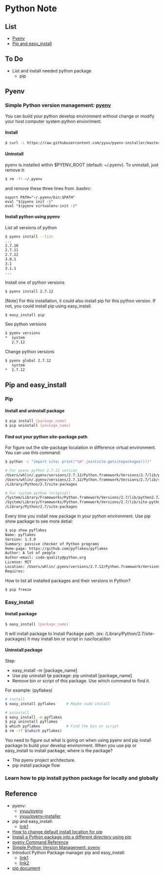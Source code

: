 # Python Note
## List
* [Pyenv](#Pyenv)
* [Pip and easy_install](#pip-easy_install)

## To Do
* List and install needed python package
    - pip

<a name="Pyenv"></a>
## Pyenv
### Simple Python version management: [pyenv]
You can build your python develop environment without change or modify your host computer system python envioriment.

#### Install
```sh
$ curl -L https://raw.githubusercontent.com/yyuu/pyenv-installer/master/bin/pyenv-installer | bash
```

#### Uninstall 
pyenv is installed within $PYENV_ROOT (default: ~/.pyenv). To uninstall, just remove it:
```sh
$ rm -fr ~/.pyenv
```
and remove these three lines from .bashrc:
```
export PATH="~/.pyenv/bin:$PATH"
eval "$(pyenv init -)"
eval "$(pyenv virtualenv-init -)"
```

#### Install python using pyenv

List all versions of python
```sh
$ pyenv install --list
...
2.7.10
2.7.11
2.7.12
3.0.1
3.1
3.1.1
...
```

Install one of python versions
```sh
$ pyenv install 2.7.12
```
[Note] For this installation, it could also install pip for this python version. If not, you could install pip using easy_install.

```sh
$ easy_install pip
```

See python versions
```sh
$ pyenv versions
*  system
   2.7.12
```

Change python versions
```sh
$ pyenv global 2.7.12
   system
*  2.7.12
```

<a name="pip-easy_install"></a>
## Pip and easy_install

### Pip

#### Install and uninstall package
```sh
$ pip install [package_name]
$ pip uninstall [package_name]
```

#### Find out your python site-package path
For figure out the site-package localation in difference virtual environment.
You can use this command:
```sh
$ python -c "import site; print("\n".join(site.getsitepackages()))"

# For pyenv python 2.7.12 version
/Users/whlin/.pyenv/versions/2.7.12/Python.framework/Versions/2.7/lib/python2.7/site-packages
/Users/whlin/.pyenv/versions/2.7.12/Python.framework/Versions/2.7/lib/site-python
/Library/Python/2.7/site-packages

# For system python (original)
/System/Library/Frameworks/Python.framework/Versions/2.7/lib/python2.7/site-packages
/System/Library/Frameworks/Python.framework/Versions/2.7/lib/site-python
/Library/Python/2.7/site-packages
```

Every time you install new package in your python environment.
Use pip show package to see more detial:

```sh
$ pip show pyflakes
Name: pyflakes
Version: 1.3.0
Summary: passive checker of Python programs
Home-page: https://github.com/pyflakes/pyflakes
Author: A lot of people
Author-email: code-quality@python.org
License: MIT
Location: /Users/whlin/.pyenv/versions/2.7.12/Python.framework/Versions/2.7/lib/python2.7/site-packages
Requires:
```


How to list all installed packages and their versions in Python?
```sh
$ pip freeze
```

### Easy_install

#### Install package
```sh
$ easy_install [package_name]
```
It will install package to Install Package path. (ex: /Library/Python/2.7/site-packages)
It may install bin or script in /usr/local/bin

#### Uninstall package
Step:
* easy_install -m [package_name]
* Use pip uninstall tje package: pip uninstall [package_name]
* Remove bin or script of this package. Use which command to find it.

For example: (pyflakes)
```sh
# install
$ easy_install pyflakes     # Maybe sudo install

# uninstall
$ easy_install -m pyflakes
$ pip uninstall pyflakes
$ which pyflakes            # Find the bin or script
$ rm -rf $(which pyflakes)
```

You need to figure out what is going on when using pyenv and pip install package to build your develop environment.
When you use pip or easy_install to install package, where is the package? 
* The pyenv project architecture.
* pip install package flow

### Learn how to pip install python package for locally and globally

## Reference
* pyenv:
    - [yyuu/pyenv](https://github.com/yyuu/pyenv)
    - [yyuu/pyenv-installer](https://github.com/yyuu/pyenv-installer)
* pip and easy_install:
    - [link1](http://coopermaa2nd.blogspot.tw/2012/12/easyinstall-pip.html)
* [How to change default install location for pip](http://stackoverflow.com/questions/24174821/how-to-change-default-install-location-for-pip)
* [Install a Python package into a different directory using pip](http://stackoverflow.com/questions/2915471/install-a-python-package-into-a-different-directory-using-pip)
* [pyenv Command Reference](http://v2in.com/pyenv-installation-and-usage.html)
* [Simple Python Version Management: pyenv][pyenv]
* Introduct Python Package manager pip and easy_install: 
    * [link1](http://www.openfoundry.org/tw/tech-column/8536-introduction-of-python-extension-management-tools) 
    * [link2](http://coopermaa2nd.blogspot.tw/2012/12/easyinstall-pip.html)
* [pip document](https://pip.pypa.io/en/stable/)

[pyenv]: <https://github.com/yyuu/pyenv-installer>
